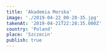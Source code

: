 ```yaml
---
title: 'Akademia Morska'
image: './2019-04-22_00-28-35.jpg'
takenAt: '2019-04-21T22:28:35.000Z'
country: 'Poland'
place: 'Szczecin'
publish: true
---
```

